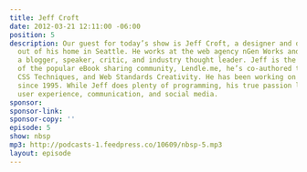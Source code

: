 ```yaml
---
title: Jeff Croft
date: 2012-03-21 12:11:00 -06:00
position: 5
description: Our guest for today’s show is Jeff Croft, a designer and developer working
  out of his home in Seattle. He works at the web agency nGen Works and he’s also
  a blogger, speaker, critic, and industry thought leader. Jeff is the co-founder
  of the popular eBook sharing community, Lendle.me, he’s co-authored two books, Pro
  CSS Techniques, and Web Standards Creativity. He has been working on the web full-time
  since 1995. While Jeff does plenty of programming, his true passion lies in design,
  user experience, communication, and social media.
sponsor: 
sponsor-link: 
sponsor-copy: ''
episode: 5
show: nbsp
mp3: http://podcasts-1.feedpress.co/10609/nbsp-5.mp3
layout: episode
---
```


